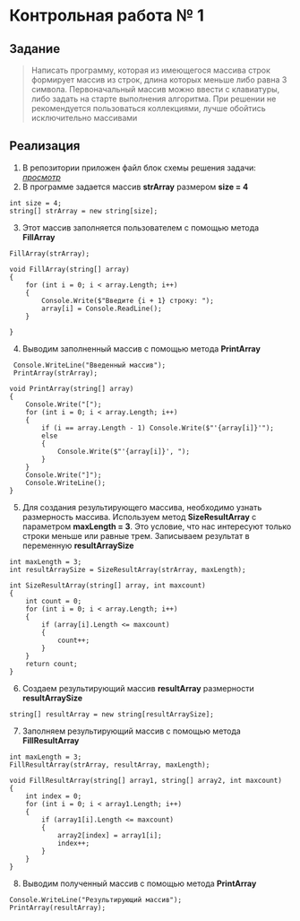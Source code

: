 # Контрольная работа № 1

## Задание

> Написать программу, которая из имеющегося массива строк формирует массив из строк, длина которых меньше либо равна 3 символа. 
Первоначальный массив можно ввести с клавиатуры, либо задать на старте выполнения алгоритма. 
При решении не рекомендуется пользоваться коллекциями, лучше обойтись исключительно массивами

## Реализация

1. В репозитории приложен файл блок схемы решения задачи:
*[просмотр](https://github.com/iAzamat/ControlWork1/blob/main/diagram.png "блок-схема")*
2. В программе задается массив **strArray** размером **size = 4**

```
int size = 4;
string[] strArray = new string[size];
```

3. Этот массив заполняется пользователем с помощью метода **FillArray**

```
FillArray(strArray);
```

```  
void FillArray(string[] array)
{
    for (int i = 0; i < array.Length; i++)
    {
        Console.Write($"Введите {i + 1} строку: ");
        array[i] = Console.ReadLine();
    }

}
```
4. Выводим заполненный массив с помощью метода **PrintArray**

```
 Console.WriteLine("Введенный массив"); 
 PrintArray(strArray);
```

```
void PrintArray(string[] array)
{
    Console.Write("[");
    for (int i = 0; i < array.Length; i++)
    {
        if (i == array.Length - 1) Console.Write($"'{array[i]}'");
        else
        {
            Console.Write($"'{array[i]}', ");
        }
    }
    Console.Write("]");
    Console.WriteLine();
}
```

5. Для создания результирующего массива, необходимо узнать размерность массива. Используем метод **SizeResultArray** с параметром **maxLength = 3**. Это условие, что нас интересуют только строки меньше или равные трем. Записываем результат в переменную **resultArraySize**

```
int maxLength = 3;
int resultArraySize = SizeResultArray(strArray, maxLength);
```

```
int SizeResultArray(string[] array, int maxcount)
{
    int count = 0;
    for (int i = 0; i < array.Length; i++)
    {
        if (array[i].Length <= maxcount)
        {
            count++;
        }
    }
    return count;
}
```
6. Создаем результирующий массив **resultArray** размерности **resultArraySize**

```
string[] resultArray = new string[resultArraySize];
```

7. Заполняем результирующий массив с помощью метода **FillResultArray**

```
int maxLength = 3;
FillResultArray(strArray, resultArray, maxLength);
```

```
void FillResultArray(string[] array1, string[] array2, int maxcount)
{
    int index = 0;
    for (int i = 0; i < array1.Length; i++)
    {
        if (array1[i].Length <= maxcount)
        {
            array2[index] = array1[i];
            index++;
        }
    }
}
```
8. Выводим полученный массив с помощью метода **PrintArray**

```
Console.WriteLine("Результирующий массив");
PrintArray(resultArray);
```
